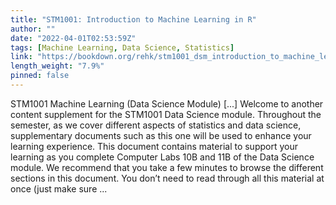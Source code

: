 ```yaml
---
title: "STM1001: Introduction to Machine Learning in R"
author: ""
date: "2022-04-01T02:53:59Z"
tags: [Machine Learning, Data Science, Statistics]
link: "https://bookdown.org/rehk/stm1001_dsm_introduction_to_machine_learning_in_r/"
length_weight: "7.9%"
pinned: false
---
```


STM1001 Machine Learning (Data Science Module) [...] Welcome to another content supplement for the STM1001 Data Science module. Throughout the semester, as we cover different aspects of statistics and data science, supplementary documents such as this one will be used to enhance your learning experience. This document contains material to support your learning as you complete Computer Labs 10B and 11B of the Data Science module. We recommend that you take a few minutes to browse the different sections in this document. You don’t need to read through all this material at once (just make sure ...

